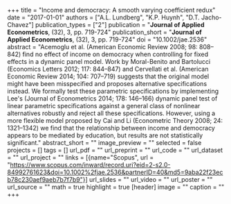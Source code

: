 +++
title = "Income and democracy: A smooth varying coefficient redux"
date = "2017-01-01"
authors = ["A.L. Lundberg", "K.P. Huynh", "D.T. Jacho-Chavez"]
publication_types = ["2"]
publication = "**Journal of Applied Econometrics**, (32), 3, pp. 719-724"
publication_short = "**Journal of Applied Econometrics**, (32), 3, pp. 719-724"
doi = "10.1002/jae.2536"
abstract = "Acemoglu et al. (American Economic Review 2008; 98: 808–842) find no effect of income on democracy when controlling for fixed effects in a dynamic panel model. Work by Moral-Benito and Bartolucci (Economics Letters 2012; 117: 844–847) and Cervellati et al. (American Economic Review 2014; 104: 707–719) suggests that the original model might have been misspecified and proposes alternative specifications instead. We formally test these parametric specifications by implementing Lee's (Journal of Econometrics 2014; 178: 146–166) dynamic panel test of linear parametric specifications against a general class of nonlinear alternatives robustly and reject all these specifications. However, using a more flexible model proposed by Cai and Li (Econometric Theory 2008; 24: 1321–1342) we find that the relationship between income and democracy appears to be mediated by education, but results are not statistically significant."
abstract_short = ""
image_preview = ""
selected = false
projects = []
tags = []
url_pdf = ""
url_preprint = ""
url_code = ""
url_dataset = ""
url_project = ""
links = [{name="Scopus", url = "https://www.scopus.com/inward/record.uri?eid=2-s2.0-84992761623&doi=10.1002%2fjae.2536&partnerID=40&md5=9aba22f23ecb78c230aef9aeb7b7f7b9"}]
url_slides = ""
url_video = ""
url_poster = ""
url_source = ""
math = true
highlight = true
[header]
image = ""
caption = ""
+++
